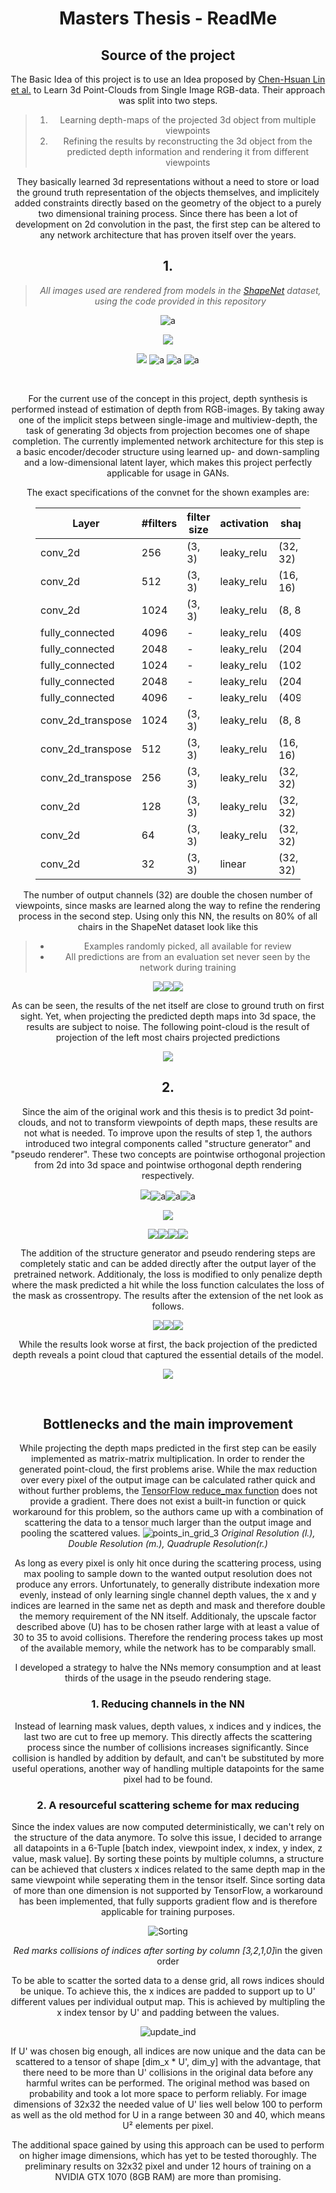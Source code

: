 
<body class='typora-export' >
<div align = "center" id='write'  class = 'is-node'><h1><a name="masters-thesis---readme" class="md-header-anchor"></a><span>Masters Thesis - ReadMe</span></h1><h2><a name="source-of-the-project" class="md-header-anchor"></a><span>Source of the project</span></h2><p><span>The Basic Idea of this project is to use an Idea proposed by </span><a href='https://chenhsuanlin.bitbucket.io/3D-point-cloud-generation/paper.pdf'><span>Chen-Hsuan Lin et al.</span></a><span> to Learn 3d Point-Clouds from Single Image RGB-data. Their approach was split into two steps.</span></p><blockquote><ol start='' ><li><span>Learning depth-maps of the projected 3d object from multiple viewpoints</span></li><li><span>Refining the results by reconstructing the 3d object from the predicted depth information and rendering it from different viewpoints</span></li></ol></blockquote><p><span>They basically learned 3d representations without a need to store or load the ground truth representation of the objects themselves, and implicitely added constraints directly based on the geometry of the object to a purely two dimensional training process. Since there has been a lot of development on 2d convolution in the past, the first step can be altered to any network architecture that has proven itself over the years.</span></p><h2><a name="1" class="md-header-anchor"></a><span>1.</span></h2><blockquote><p><em><span>All images used are rendered from models in the </span><a href='https://www.shapenet.org/'><span>ShapeNet</span></a><span> dataset, using the code provided in this repository</span></em></p></blockquote><p><img src="./latex/gfx/readme/chair_depth/034.png" referrerpolicy="no-referrer" alt="a"></p><p><img src="./latex/gfx/readme/mermaid1.png" referrerpolicy="no-referrer"></p><p><span>                               </span><img src="./latex/gfx/readme/chair_depth/021.png" referrerpolicy="no-referrer"><span> </span><img src="./latex/gfx/readme/chair_depth/017.png" referrerpolicy="no-referrer" alt="a"><span> </span><img src="./latex/gfx/readme/chair_depth/002.png" referrerpolicy="no-referrer" alt="a"><span> </span><img src="./latex/gfx/readme/chair_depth/012.png" referrerpolicy="no-referrer" alt="a"></p><p>&nbsp;</p><p><span>For the current use of the concept in this project, depth synthesis is performed instead of estimation of depth from RGB-images. By taking away one of the implicit steps between single-image and multiview-depth, the task of generating 3d objects from projection becomes one of shape completion. The currently implemented network architecture for this step is a basic encoder/decoder structure using learned up- and down-sampling and a low-dimensional latent layer, which makes this project perfectly applicable for usage in GANs. </span></p><p><span>The exact specifications of the convnet for the shown examples are:</span></p><figure><table><thead><tr><th><span>Layer</span></th><th><span>#filters</span></th><th><span>filter size</span></th><th><span>activation</span></th><th><span>shape</span></th></tr></thead><tbody><tr><td><span>conv_2d</span></td><td><span>256</span></td><td><span>(3, 3)</span></td><td><span>leaky_relu</span></td><td><span>(32, 32)</span></td></tr><tr><td><span>conv_2d</span></td><td><span>512</span></td><td><span>(3, 3)</span></td><td><span>leaky_relu</span></td><td><span>(16, 16)</span></td></tr><tr><td><span>conv_2d</span></td><td><span>1024</span></td><td><span>(3, 3)</span></td><td><span>leaky_relu</span></td><td><span>(8, 8)</span></td></tr><tr><td><span>fully_connected</span></td><td><span>4096</span></td><td><span>-</span></td><td><span>leaky_relu</span></td><td><span>(4096)</span></td></tr><tr><td><span>fully_connected</span></td><td><span>2048</span></td><td><span>-</span></td><td><span>leaky_relu</span></td><td><span>(2048)</span></td></tr><tr><td><span>fully_connected</span></td><td><span>1024</span></td><td><span>-</span></td><td><span>leaky_relu</span></td><td><span>(1024)</span></td></tr><tr><td><span>fully_connected</span></td><td><span>2048</span></td><td><span>-</span></td><td><span>leaky_relu</span></td><td><span>(2048)</span></td></tr><tr><td><span>fully_connected</span></td><td><span>4096</span></td><td><span>-</span></td><td><span>leaky_relu</span></td><td><span>(4096)</span></td></tr><tr><td><span>conv_2d_transpose</span></td><td><span>1024</span></td><td><span>(3, 3)</span></td><td><span>leaky_relu</span></td><td><span>(8, 8)</span></td></tr><tr><td><span>conv_2d_transpose</span></td><td><span>512</span></td><td><span>(3, 3)</span></td><td><span>leaky_relu</span></td><td><span>(16, 16)</span></td></tr><tr><td><span>conv_2d_transpose</span></td><td><span>256</span></td><td><span>(3, 3)</span></td><td><span>leaky_relu</span></td><td><span>(32, 32)</span></td></tr><tr><td><span>conv_2d</span></td><td><span>128</span></td><td><span>(3, 3)</span></td><td><span>leaky_relu</span></td><td><span>(32, 32)</span></td></tr><tr><td><span>conv_2d</span></td><td><span>64</span></td><td><span>(3, 3)</span></td><td><span>leaky_relu</span></td><td><span>(32, 32)</span></td></tr><tr><td><span>conv_2d</span></td><td><span>32</span></td><td><span>(3, 3)</span></td><td><span>linear</span></td><td><span>(32, 32)</span></td></tr></tbody></table></figure><p><span>The number of output channels (32) are double the chosen number of viewpoints, since masks are learned along the way to refine the rendering process in the second step. Using only this NN, the results on 80% of all chairs in the ShapeNet dataset look like this</span></p><blockquote><ul><li><span>Examples randomly picked, all available for review</span></li><li><span>All predictions are from an evaluation set never seen by the network during training</span></li></ul></blockquote><p><img src="./python_source_code/neural_networks/nets/basic_example/eval_pretrained_100_3_linear/534.PNG" referrerpolicy="no-referrer"><img src="./python_source_code/neural_networks/nets/basic_example/eval_pretrained_100_3_linear/123.PNG" referrerpolicy="no-referrer"><img src="./python_source_code/neural_networks/nets/basic_example/eval_pretrained_100_3_linear/275.PNG" referrerpolicy="no-referrer"></p><p><span>As can be seen, the results of the net itself are close to ground truth on first sight. Yet, when projecting the predicted depth maps into 3d space, the results are subject to noise. The following point-cloud is the result of projection of the left most chairs projected predictions</span></p><p><img src="./latex/gfx/readme/chair_pc/example_pc.png" referrerpolicy="no-referrer"></p><h2><a name="2" class="md-header-anchor"></a><span>2.</span></h2><p><span>Since the aim of the original work and this thesis is to predict 3d point-clouds, and not to transform viewpoints of depth maps, these results are not what is needed. To improve upon the results of step 1, the authors introduced two integral components called &quot;structure generator&quot; and &quot;pseudo renderer&quot;. These two concepts are pointwise orthogonal projection from 2d into 3d space and pointwise orthogonal depth rendering respectively. </span></p><p><span>                               </span><img src="./latex/gfx/readme/chair_depth/021.png" referrerpolicy="no-referrer"><img src="./latex/gfx/readme/chair_depth/017.png" referrerpolicy="no-referrer" alt="a"><img src="./latex/gfx/readme/chair_depth/002.png" referrerpolicy="no-referrer" alt="a"><img src="./latex/gfx/readme/chair_depth/012.png" referrerpolicy="no-referrer" alt="a"></p><p><img src="./latex/gfx/readme/mermaid2.png" referrerpolicy="no-referrer"></p><p><span>                                </span><img src="./latex/gfx/readme/chair_depth/016.png" referrerpolicy="no-referrer"><img src="./latex/gfx/readme/chair_depth/009.png" referrerpolicy="no-referrer"><img src="./latex/gfx/readme/chair_depth/007.png" referrerpolicy="no-referrer"><img src="./latex/gfx/readme/chair_depth/013.png" referrerpolicy="no-referrer"></p><p><span>The addition of the structure generator and pseudo rendering steps are completely static and can be added directly after the output layer of the pretrained network. Additionaly, the loss is modified to only penalize depth where the mask predicted a hit while the loss function calculates the loss of the mask as crossentropy. The results after the extension of the net look as follows. </span></p><p><img src="./python_source_code/neural_networks/nets/basic_example/eval_finalized_150_4/534.PNG" referrerpolicy="no-referrer"><img src="./python_source_code/neural_networks/nets/basic_example/eval_finalized_150_4/123.PNG" referrerpolicy="no-referrer"><img src="./python_source_code/neural_networks/nets/basic_example/eval_finalized_150_4/275.PNG" referrerpolicy="no-referrer"></p><p><span>While the results look worse at first, the back projection of the predicted depth reveals a point cloud that captured the essential details of the model.</span></p><p><img src="./latex/gfx/readme/chair_pc/example_pc_f.png" referrerpolicy="no-referrer"></p><p>&nbsp;</p><h2><a name="bottlenecks-and-the-main-improvement" class="md-header-anchor"></a><span>Bottlenecks and the main improvement</span></h2><p><span>While projecting the depth maps predicted in the first step can be easily implemented as matrix-matrix multiplication. In order to render the generated point-cloud, the first problems arise. While the max reduction over every pixel of the output image can be calculated rather quick and without further problems, the </span><a href='https://www.tensorflow.org/'><span>TensorFlow </span></a><span> </span><a href='https://www.tensorflow.org/versions/r1.15/api_docs/python/tf/math/reduce_max'><span>reduce_max function</span></a><span> does not provide a gradient. There does not exist a built-in function or quick workaround for this problem, so the authors came up with a combination of scattering the data to a tensor much larger than the output image and pooling the scattered values. </span><img src="./latex/gfx/readme/points_in_grid.png" referrerpolicy="no-referrer" alt="points_in_grid_3 "><span>                                       </span><em><span>Original Resolution (l.), Double Resolution (m.), Quadruple Resolution(r.)</span></em></p><p><span>As long as every pixel is only hit once during the scattering process, using max pooling to sample down to the wanted output resolution does not produce any errors. Unfortunately, to generally distribute indexation more evenly, instead of only learning single channel depth values, the x and y indices are learned in the same net as depth and mask and therefore double the memory requirement of the NN itself. Additionaly, the upscale factor described above (U) has to be chosen rather large with at least a value of 30 to 35 to avoid collisions. Therefore the rendering process takes up most of the available memory, while the network has to be  comparably small. </span></p><p><span>I developed a strategy to halve the NNs memory consumption and at least thirds of the usage in the pseudo rendering stage.</span></p><h3><a name="1-reducing-channels-in-the-nn" class="md-header-anchor"></a><span>1. Reducing channels in the NN</span></h3><p><span>Instead of learning mask values, depth values, x indices and y indices, the last two are cut to free up memory. This directly affects the scattering process since the number of collisions increases significantly. Since collision is handled by addition by default, and can&#39;t be substituted by more useful operations, another way of handling multiple datapoints for the same pixel had to be found. </span></p><h3><a name="2-a-resourceful-scattering-scheme-for-max-reducing" class="md-header-anchor"></a><span>2. A resourceful scattering scheme for max reducing</span></h3><p><span>Since the index values are now computed deterministically, we can&#39;t rely on the structure of the data anymore. To solve this issue, I decided to arrange all datapoints in a 6-Tuple [batch index, viewpoint index, x index, y index, z value, mask value]. By sorting these points by multiple columns, a structure can be achieved that clusters x indices related to the same depth map in the same viewpoint while seperating them in the tensor itself. Since sorting data of more than one dimension is not supported by TensorFlow, a workaround has been implemented, that fully supports gradient flow and is therefore applicable for training purposes. </span></p><p><img src="./latex/gfx/readme/Sorting.png" referrerpolicy="no-referrer" alt="Sorting"></p><p><em><span>Red marks collisions of indices after sorting by column [3,2,1,0]</span></em><span>in the given order</span></p><p><span>To be able to scatter the sorted data to a dense grid, all rows indices should be unique. To achieve this, the x indices are padded to support up to U&#39; different values per individual output map. This is achieved by multipling the x index tensor by U&#39; and padding between the values. </span></p><p><img src="./latex/gfx/readme/update_ind.png" referrerpolicy="no-referrer" alt="update_ind"></p><p><span>If U&#39; was chosen big enough, all indices are now unique and the data can be scattered to a tensor of shape [dim_x * U&#39;, dim_y] with the advantage, that there need to be more than U&#39; collisions in the original data before any harmful writes can be performed. The original method was based on probability and took a lot more space to perform reliably. For image dimensions of 32x32 the needed value of U&#39; lies well below 100 to perform as well as the old method for U in a range between 30 and 40, which means U² elements per pixel. </span></p><p><span>The additional space gained by using this approach can be used to perform on higher image dimensions, which has yet to be tested thoroughly. The preliminary results on 32x32 pixel and under 12 hours of training on a NVIDIA GTX 1070 (8GB RAM)  are more than promising.</span></p></div>
</body>
</html>
